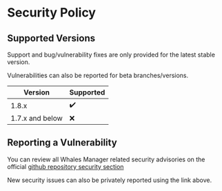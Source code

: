 # Security Policy

## Supported Versions

Support and bug/vulnerability fixes are only provided for the latest stable version.

Vulnerabilities can also be reported for beta branches/versions.

| Version         | Supported          |
| -------         | ------------------ |
| 1.8.x           | :heavy_check_mark: |
| 1.7.x and below | :x:                |


## Reporting a Vulnerability

You can review all Whales Manager related security advisories on the official [github repository security section](https://github.com/damiencassu/whales-manager/security)

New security issues can also be privately reported using the link above.
